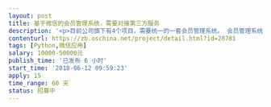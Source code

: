 ```yaml
---                
layout: post       
title: 基于微信的会员管理系统，需要对接第三方服务           
description: '<p>目前公司旗下有4个项目，需要统一的一套会员管理系统。 会员管理系统与各c端融通，提供积分、福利、商城等。  不接受个人开发者，我们这边是集团公司，欢迎有实力企业联系</p>'     
contenturl: https://zb.oschina.net/project/detail.html?id=20781      
tags: [Python,微信应用]            
salary: 10000-50000元          
publish_time: '已发布 6 小时'         
start_time: '2018-06-12 09:59:23'           
apply: 15                   
time_range: 60 天              
status: 招募中                  
---                 
```

